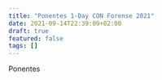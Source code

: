 ```yaml
---
title: "Ponentes 1-Day CON Forense 2021"
date: 2021-09-14T22:39:09+02:00
draft: true
featured: false
tags: []
---
```


Ponentes
